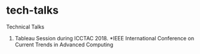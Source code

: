 # tech-talks
Technical Talks

1. Tableau Session during ICCTAC 2018.
*IEEE International Conference on Current Trends in Advanced Computing